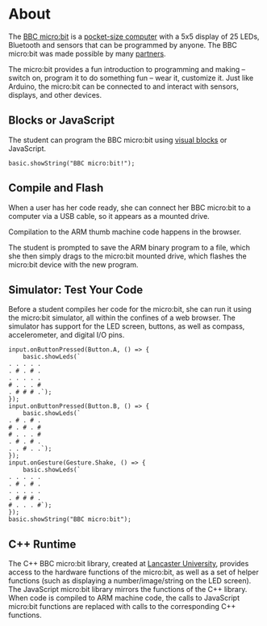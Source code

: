 # About

The [BBC micro:bit](https://www.microbit.co.uk) is a [pocket-size computer](/device) with a 5x5 display of 25 LEDs, Bluetooth and sensors that can be programmed by anyone.
The BBC micro:bit was made possible by many [partners](https://www.microbit.co.uk/partners).

The micro:bit provides a fun introduction to programming and making – switch on, program it to do something fun – wear it, customize it.
Just like Arduino, the micro:bit can be connected to and interact with sensors, displays, and other devices. 

## Blocks or JavaScript

The student can program the BBC micro:bit using [visual blocks](http://www.github.com/Google/blockly) or JavaScript.

```blocks
basic.showString("BBC micro:bit!");
```

## Compile and Flash

When a user has her code ready, she can connect her BBC micro:bit to a computer via a USB cable, so it appears as a mounted drive.

Compilation to the ARM thumb machine code happens in the browser.

The student is prompted to save the ARM binary program to a file, which she then simply drags to the micro:bit mounted drive, 
which flashes the micro:bit device with the new program.

## Simulator: Test Your Code
Before a student compiles her code for the micro:bit, she can run it using the micro:bit simulator, all within the confines of a web browser. 
The simulator has support for the LED screen, buttons, as well as compass, accelerometer, and digital I/O pins.

```sim
input.onButtonPressed(Button.A, () => {
    basic.showLeds(`
. . . . .
. # . # .
. . . . .
# . . . #
. # # # .`);
});
input.onButtonPressed(Button.B, () => {
    basic.showLeds(`
. # . # .
# . # . #
# . . . #
. # . # .
. . # . .`);
});
input.onGesture(Gesture.Shake, () => {
    basic.showLeds(`
. . . . .
. # . # .
. . . . .
. # # # .
# . . . #`);
});
basic.showString("BBC micro:bit");
``` 

## C++ Runtime

The C++ BBC micro:bit library, created at [Lancaster University](http://www.lancaster.ac.uk/), provides access to the hardware functions of the micro:bit, 
as well as a set of helper functions (such as displaying a number/image/string on the LED screen). 
The JavaScript micro:bit library mirrors the functions of the C++ library. 
When code is compiled to ARM machine code, the calls to JavaScript micro:bit functions are replaced with calls to the corresponding C++ functions.
